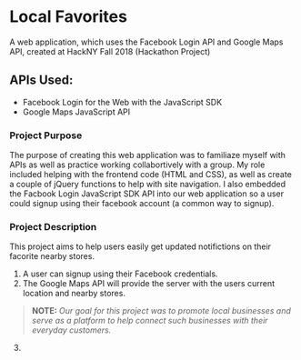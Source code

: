 # Local Favorites
A web application, which uses the Facebook Login API and Google Maps API, created at HackNY Fall 2018 (Hackathon Project)

## APIs Used:

- Facebook Login for the Web with the JavaScript SDK
- Google Maps JavaScript API

### Project Purpose
The purpose of creating this web application was to familiaze myself with APIs as well as practice working collabortively with a group. My role included helping with the frontend code (HTML and CSS), as well as create a couple of jQuery functions to help with site navigation. I also embedded the Facbook Login JavaScript SDK API into our web application so a user could signup using their facebook account (a common way to signup).

### Project Description
This project aims to help users easily get updated notifictions on their facorite nearby stores. 
1. A user can signup using their Facebook credentials.
2. The Google Maps API will provide the server with the users current location and nearby stores. 
> **NOTE:** *Our goal for this project was to promote local businesses and serve as a 
>        platform to help connect such businesses with their everyday customers.*
3. 
